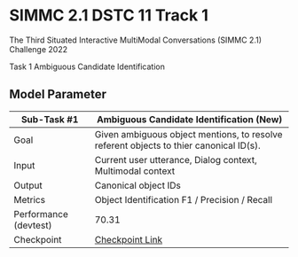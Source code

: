 # SIMMC 2.1 DSTC 11 Track 1

The Third Situated Interactive MultiModal Conversations (SIMMC 2.1) Challenge 2022

Task 1 Ambiguous Candidate Identification

## **Model Parameter**

| Sub-Task #1 | Ambiguous Candidate Identification (New) |
|---------|---------------------------------------------------------------------------------------------------------------------------------------|
| Goal | Given ambiguous object mentions, to resolve referent objects to thier canonical ID(s). |
| Input | Current user utterance, Dialog context, Multimodal context |
| Output |  Canonical object IDs |
| Metrics | Object Identification F1 / Precision / Recall |
| Performance (devtest) | 70.31 |
| Checkpoint | [Checkpoint Link](save_model) |